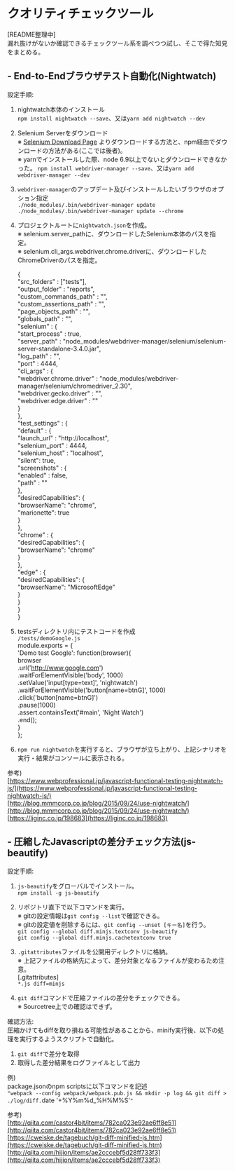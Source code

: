 # クオリティチェックツール

[README整理中]  
漏れ抜けがないか確認できるチェックツール系を調べつつ試し、そこで得た知見をまとめる。  
  
## - End-to-Endブラウザテスト自動化(Nightwatch)  
  
設定手順:  
1. nightwatch本体のインストール  
`npm install nightwatch --save`、又は`yarn add nightwatch --dev`  
  
2. Selenium Serverをダウンロード  
※ [Selenium Download Page](http://selenium-release.storage.googleapis.com/index.html) よりダウンロードする方法と、npm経由でダウンロードの方法がある(ここでは後者)。  
※ yarnでインストールした際、node 6.9以上でないとダウンロードできなかった。
`npm install webdriver-manager --save`、又は`yarn add webdriver-manager --dev`  
  
3. `webdriver-manager`のアップデート及びインストールしたいブラウザのオプション指定  
`./node_modules/.bin/webdriver-manager update`  
`./node_modules/.bin/webdriver-manager update --chrome`  
  
4. プロジェクトルートに`nightwatch.json`を作成。  
※ selenium.server_pathに、ダウンロードしたSelenium本体のパスを指定。  
※ selenium.cli_args.webdriver.chrome.driverに、ダウンロードしたChromeDriverのパスを指定。  
  
    {  
      "src_folders" : ["tests"],  
      "output_folder" : "reports",  
      "custom_commands_path" : "",  
      "custom_assertions_path" : "",  
      "page_objects_path" : "",  
      "globals_path" : "",  
      "selenium" : {  
        "start_process" : true,  
        "server_path" : "node_modules/webdriver-manager/selenium/selenium-server-standalone-3.4.0.jar",  
        "log_path" : "",  
        "port" : 4444,  
        "cli_args" : {  
          "webdriver.chrome.driver" : "node_modules/webdriver-manager/selenium/chromedriver_2.30",  
          "webdriver.gecko.driver" : "",  
          "webdriver.edge.driver" : ""  
        }  
      },  
      "test_settings" : {  
        "default" : {  
          "launch_url" : "http://localhost",  
          "selenium_port"  : 4444,  
          "selenium_host"  : "localhost",  
          "silent": true,  
          "screenshots" : {  
            "enabled" : false,  
            "path" : ""  
          },  
          "desiredCapabilities": {  
            "browserName": "chrome",  
            "marionette": true  
          }  
        },  
        "chrome" : {  
          "desiredCapabilities": {  
            "browserName": "chrome"  
          }  
        },  
        "edge" : {  
          "desiredCapabilities": {  
            "browserName": "MicrosoftEdge"  
          }  
        }  
      }  
    }  
  
5. testsディレクトリ内にテストコードを作成  
`/tests/demoGoogle.js`  
    module.exports = {  
      'Demo test Google': function(browser){  
        browser  
        .url('http://www.google.com')  
        .waitForElementVisible('body', 1000)  
        .setValue('input[type=text]', 'nightwatch')  
        .waitForElementVisible('button[name=btnG]', 1000)  
        .click('button[name=btnG]')  
        .pause(1000)  
        .assert.containsText('#main', 'Night Watch')  
        .end();  
      }  
    };  
  
6. `npm run nightwatch`を実行すると、ブラウザが立ち上がり、上記シナリオを実行・結果がコンソールに表示される。  
  
参考)  
[https://www.webprofessional.jp/javascript-functional-testing-nightwatch-js/](https://www.webprofessional.jp/javascript-functional-testing-nightwatch-js/)  
[http://blog.mmmcorp.co.jp/blog/2015/09/24/use-nightwatch/](http://blog.mmmcorp.co.jp/blog/2015/09/24/use-nightwatch/)  
[https://liginc.co.jp/198683](https://liginc.co.jp/198683)  


## - 圧縮したJavascriptの差分チェック方法(js-beautify)  
  
設定手順:  
1. `js-beautify`をグローバルでインストール。  
`npm install -g js-beautify`  
  
2. リポジトリ直下で以下コマンドを実行。  
※ gitの設定情報は`git config --list`で確認できる。  
※ gitの設定値を削除するには、`git config --unset [キー名]`を行う。  
`git config --global diff.minjs.textconv js-beautify`  
`git config --global diff.minjs.cachetextconv true`  


3. `.gitattributes`ファイルを公開用ディレクトリに格納。  
※ 上記ファイルの格納先によって、差分対象となるファイルが変わるため注意。   
[.gitattributes]  
`*.js diff=minjs`  


4. `git diff`コマンドで圧縮ファイルの差分をチェックできる。  
※ Sourcetree上での確認はできず。 
  
  
確認方法:  
圧縮かけてもdiffを取り損ねる可能性があることから、minify実行後、以下の処理を実行するようスクリプトで自動化。  
1. `git diff`で差分を取得  
2. 取得した差分結果をログファイルとして出力  
  
例)  
package.jsonのnpm scriptsに以下コマンドを記述  
`"webpack --config webpack/webpack.pub.js && mkdir -p log && git diff > ./log/diff.`date '+%Y%m%d_%H%M%S'`"`



参考)    
[http://qiita.com/castor4bit/items/782ca023e92ae6ff8e51](http://qiita.com/castor4bit/items/782ca023e92ae6ff8e51)  
[https://cweiske.de/tagebuch/git-diff-minified-js.htm](https://cweiske.de/tagebuch/git-diff-minified-js.htm)  
[http://qiita.com/hijion/items/ae2cccebf5d28ff733f3](http://qiita.com/hijion/items/ae2cccebf5d28ff733f3)  
  




